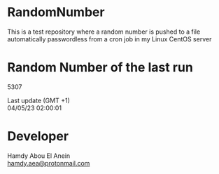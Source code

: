 # RandomNumber    
This is a test repository where a random number is pushed to a file automatically passwordless from a cron job in my Linux CentOS server    
# Random Number of the last run   
5307
      
Last update (GMT +1)    
04/05/23 02:00:01
# Developer    
Hamdy Abou El Anein   
hamdy.aea@protonmail.com
